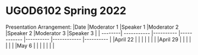 # UGOD6102 Spring 2022

Presentation Arrangement:
|Date     |Moderator 1  |Speaker 1  |Moderator 2  |Speaker 2  |Moderator 3  |Speaker 3  |
| --------| ----------- |---------- |------------ |---------- |------------ |---------- |
|April 22 |             |           |             |           |             |           |
|April 29 |             |           |             |           |             |           |
|May 6    |             |           |             |           |             |           |
